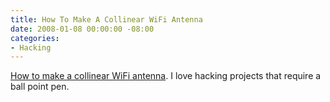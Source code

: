 ```yaml
---
title: How To Make A Collinear WiFi Antenna
date: 2008-01-08 00:00:00 -08:00
categories:
- Hacking
---
```


<p><a href="http://www.inventiondb.com/browse.php?cubeid=1041">How to make a collinear WiFi antenna</a>. I love hacking projects that require a ball point pen.</p>
